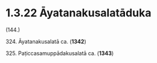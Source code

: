 

# 1.3.22 Āyatanakusalatāduka




(144.)

324\. Āyatanakusalatā ca. (**1342**)

325\. Paṭiccasamuppādakusalatā ca. (**1343**)



